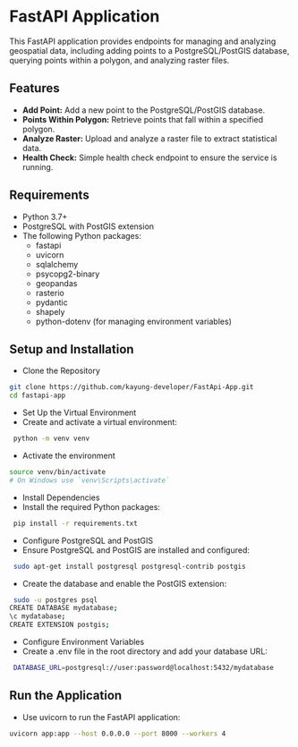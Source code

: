# FastAPI Application

This FastAPI application provides endpoints for managing and analyzing geospatial data, including adding points to a PostgreSQL/PostGIS database, querying points within a polygon, and analyzing raster files.

## Features

- **Add Point:** Add a new point to the PostgreSQL/PostGIS database.
- **Points Within Polygon:** Retrieve points that fall within a specified polygon.
- **Analyze Raster:** Upload and analyze a raster file to extract statistical data.
- **Health Check:** Simple health check endpoint to ensure the service is running.

## Requirements

- Python 3.7+
- PostgreSQL with PostGIS extension
- The following Python packages:
  - fastapi
  - uvicorn
  - sqlalchemy
  - psycopg2-binary
  - geopandas
  - rasterio
  - pydantic
  - shapely
  - python-dotenv (for managing environment variables)

## Setup and Installation

- Clone the Repository

```bash
git clone https://github.com/kayung-developer/FastApi-App.git
cd fastapi-app
 ``` 
- Set Up the Virtual Environment
- Create and activate a virtual environment:
```bash
 python -m venv venv
 ```
- Activate the environment
```bash
source venv/bin/activate  
# On Windows use `venv\Scripts\activate`
 ```


- Install Dependencies
- Install the required Python packages:
```bash
 pip install -r requirements.txt
 ```

- Configure PostgreSQL and PostGIS
- Ensure PostgreSQL and PostGIS are installed and configured:
```bash
 sudo apt-get install postgresql postgresql-contrib postgis
 ```

- Create the database and enable the PostGIS extension:
```bash
 sudo -u postgres psql
CREATE DATABASE mydatabase;
\c mydatabase;
CREATE EXTENSION postgis;
 ```
- Configure Environment Variables
- Create a .env file in the root directory and add your database URL:
```bash
 DATABASE_URL=postgresql://user:password@localhost:5432/mydatabase
 ```

## Run the Application
- Use uvicorn to run the FastAPI application:
```bash
uvicorn app:app --host 0.0.0.0 --port 8000 --workers 4
 ```











